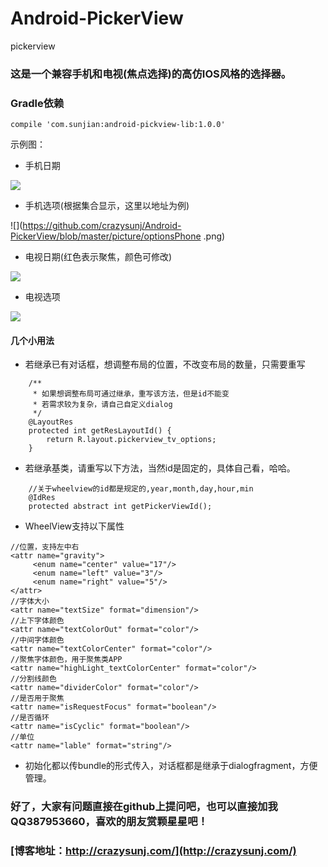 # Android-PickerView
pickerview
### 这是一个兼容手机和电视(焦点选择)的高仿IOS风格的选择器。


### Gradle依赖

```
compile 'com.sunjian:android-pickview-lib:1.0.0'
```

示例图：

* 手机日期

![](https://github.com/crazysunj/Android-PickerView/blob/master/picture/phoneDate.png)

* 手机选项(根据集合显示，这里以地址为例)

![](https://github.com/crazysunj/Android-PickerView/blob/master/picture/optionsPhone .png)

* 电视日期(红色表示聚焦，颜色可修改)

![](https://github.com/crazysunj/Android-PickerView/blob/master/picture/TVDate.png)

* 电视选项

![](https://github.com/crazysunj/Android-PickerView/blob/master/picture/TVOptions.png)

#### 几个小用法

* 若继承已有对话框，想调整布局的位置，不改变布局的数量，只需要重写

```
	/**
     * 如果想调整布局可通过继承，重写该方法，但是id不能变
     * 若需求较为复杂，请自己自定义dialog
     */
    @LayoutRes
    protected int getResLayoutId() {
        return R.layout.pickerview_tv_options;
    }
```

* 若继承基类，请重写以下方法，当然id是固定的，具体自己看，哈哈。

```
	//关于wheelview的id都是规定的,year,month,day,hour,min
    @IdRes
    protected abstract int getPickerViewId();
```

* WheelView支持以下属性

```
//位置，支持左中右
<attr name="gravity">
     <enum name="center" value="17"/>
     <enum name="left" value="3"/>
     <enum name="right" value="5"/>
</attr>
//字体大小
<attr name="textSize" format="dimension"/>
//上下字体颜色
<attr name="textColorOut" format="color"/>
//中间字体颜色
<attr name="textColorCenter" format="color"/>
//聚焦字体颜色，用于聚焦类APP
<attr name="highLight_textColorCenter" format="color"/>
//分割线颜色
<attr name="dividerColor" format="color"/>
//是否用于聚焦
<attr name="isRequestFocus" format="boolean"/>
//是否循环
<attr name="isCyclic" format="boolean"/>
//单位
<attr name="lable" format="string"/>
```

* 初始化都以传bundle的形式传入，对话框都是继承于dialogfragment，方便管理。


### 好了，大家有问题直接在github上提问吧，也可以直接加我QQ387953660，喜欢的朋友赏颗星星吧！

### [博客地址：http://crazysunj.com/](http://crazysunj.com/)
